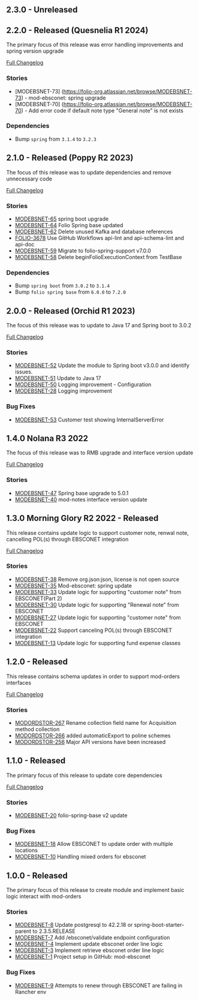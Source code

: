 ## 2.3.0 - Unreleased

## 2.2.0 - Released (Quesnelia R1 2024)
The primary focus of this release was error handling improvements and spring version upgrade

[Full Changelog](https://github.com/folio-org/mod-ebsconet/compare/v2.1.0...v2.2.0)

### Stories
* [MODEBSNET-73] (https://folio-org.atlassian.net/browse/MODEBSNET-73) - mod-ebsconet: spring upgrade
* [MODEBSNET-70] (https://folio-org.atlassian.net/browse/MODEBSNET-70) - Add error code if default note type "General note" is not exists

### Dependencies
* Bump `spring` from `3.1.4` to `3.2.3`

## 2.1.0 - Released (Poppy R2 2023)
The focus of this release was to update dependencies and remove unnecessary code

[Full Changelog](https://github.com/folio-org/mod-orders/compare/v2.0.0...v2.1.0)

### Stories
* [MODEBSNET-65](https://issues.folio.org/browse/MODEBSNET-65) spring boot upgrade
* [MODEBSNET-64](https://issues.folio.org/browse/MODEBSNET-64) Folio Spring base updated
* [MODEBSNET-62](https://issues.folio.org/browse/MODEBSNET-62) Delete unused Kafka and database references
* [FOLIO-3678](https://issues.folio.org/browse/FOLIO-3678) Use GitHub Workflows api-lint and api-schema-lint and api-doc
* [MODEBSNET-59](https://issues.folio.org/browse/MODEBSNET-59) Migrate to folio-spring-support v7.0.0
* [MODEBSNET-58](https://issues.folio.org/browse/MODEBSNET-58) Delete beginFolioExecutionContext from TestBase

### Dependencies
* Bump `spring boot` from `3.0.2` to `3.1.4`
* Bump `folio spring base` from `6.0.0` to `7.2.0`

## 2.0.0 - Released (Orchid R1 2023)
The focus of this release was to update to Java 17 and Spring boot to 3.0.2

[Full Changelog](https://github.com/folio-org/mod-orders/compare/v1.4.0...v2.0.0)

### Stories
* [MODEBSNET-52](https://issues.folio.org/browse/MODEBSNET-52) Update the module to Spring boot v3.0.0 and identify issues.
* [MODEBSNET-51](https://issues.folio.org/browse/MODEBSNET-51) Update to Java 17
* [MODEBSNET-50](https://issues.folio.org/browse/MODEBSNET-50) Logging improvement - Configuration
* [MODEBSNET-28](https://issues.folio.org/browse/MODEBSNET-28) Logging improvement

### Bug Fixes
* [MODEBSNET-53](https://issues.folio.org/browse/MODEBSNET-53) Customer test showing InternalServerError

## 1.4.0 Nolana R3 2022
The focus of this release was to RMB upgrade and interface version update

[Full Changelog](https://github.com/folio-org/mod-orders/compare/v1.3.0...v1.4.0)

### Stories
* [MODEBSNET-47](https://issues.folio.org/browse/MODEBSNET-47) Spring base upgrade to 5.0.1
* [MODEBSNET-40](https://issues.folio.org/browse/MODEBSNET-40) mod-notes interface version update

## 1.3.0 Morning Glory R2 2022 - Released
This release contains update logic to support customer note, renwal note, cancelling POL(s) through EBSCONET integration

[Full Changelog](https://github.com/folio-org/mod-orders/compare/v1.2.0...v1.3.0)

### Stories
* [MODEBSNET-38](https://issues.folio.org/browse/MODEBSNET-38) Remove org.json:json, license is not open source
* [MODEBSNET-35](https://issues.folio.org/browse/MODEBSNET-35) Mod-ebsconet: spring update
* [MODEBSNET-33](https://issues.folio.org/browse/MODEBSNET-33) Update logic for supporting "customer note" from EBSCONET(Part 2)
* [MODEBSNET-30](https://issues.folio.org/browse/MODEBSNET-30) Update logic for supporting "Renewal note" from EBSCONET
* [MODEBSNET-27](https://issues.folio.org/browse/MODEBSNET-27) Update logic for supporting "customer note" from EBSCONET
* [MODEBSNET-22](https://issues.folio.org/browse/MODEBSNET-22) Support canceling POL(s) through EBSCONET integration
* [MODEBSNET-13](https://issues.folio.org/browse/MODEBSNET-13) Update logic for supporting fund expense classes

## 1.2.0 - Released
This release contains schema updates in order to support mod-orders interfaces

[Full Changelog](https://github.com/folio-org/mod-orders/compare/v1.1.0...v1.2.0)

### Stories
* [MODORDSTOR-267](https://issues.folio.org/browse/MODORDSTOR-267) Rename collection field name for Acquisition method collection
* [MODORDSTOR-266](https://issues.folio.org/browse/MODORDSTOR-266) added automaticExport to poline schemes
* [MODORDSTOR-256](https://issues.folio.org/browse/MODORDSTOR-256) Major API versions have been increased


## 1.1.0 - Released
The primary focus of this release to update core dependencies

[Full Changelog](https://github.com/folio-org/mod-orders/compare/v1.0.0...v1.1.0)

### Stories
* [MODEBSNET-20](https://issues.folio.org/browse/MODEBSNET-20) folio-spring-base v2 update

### Bug Fixes
* [MODEBSNET-18](https://issues.folio.org/browse/MODEBSNET-18) Allow EBSCONET to update order with multiple locations
* [MODEBSNET-10](https://issues.folio.org/browse/MODEBSNET-10) Handling mixed orders for ebsconet

 
## 1.0.0 - Released
The primary focus of this release to create module and implement basic logic interact with mod-orders 

### Stories
* [MODEBSNET-8](https://issues.folio.org/browse/MODEBSNET-8) Update postgresql to 42.2.18 or spring-boot-starter-parent to 2.3.5.RELEASE
* [MODEBSNET-7](https://issues.folio.org/browse/MODEBSNET-7) Add /ebsconet/validate endpoint configuration
* [MODEBSNET-4](https://issues.folio.org/browse/MODEBSNET-4) Implement update ebsconet order line logic 
* [MODEBSNET-3](https://issues.folio.org/browse/MODEBSNET-3) Implement retrieve ebsconet order line logic 
* [MODEBSNET-1](https://issues.folio.org/browse/MODEBSNET-1) Project setup in GitHub: mod-ebsconet 

### Bug Fixes
* [MODEBSNET-9](https://issues.folio.org/browse/MODEBSNET-9) Attempts to renew through EBSCONET are failing in Rancher env


